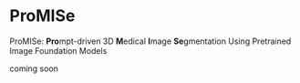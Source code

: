 # ProMISe
ProMISe: **Pro**mpt-driven  3D **M**edical **I**mage **Se**gmentation Using Pretrained Image Foundation Models

coming soon
